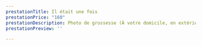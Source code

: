 ```yaml
---
prestationTitle: Il était une fois
prestationPrice: "160"
prestationDescription: Photo de grossesse (À votre domicile, en extérieur ou en studio).
prestationPreview: ''

---
```

